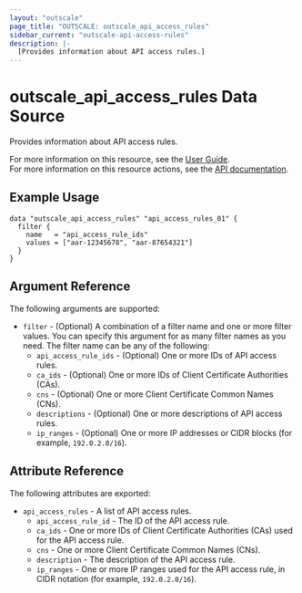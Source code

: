 ```yaml
---
layout: "outscale"
page_title: "OUTSCALE: outscale_api_access_rules"
sidebar_current: "outscale-api-access-rules"
description: |-
  [Provides information about API access rules.]
---
```


# outscale_api_access_rules Data Source

Provides information about API access rules.

For more information on this resource, see the [User Guide](https://docs.outscale.com/en/userguide/About-API-Access-Rules.html).  
For more information on this resource actions, see the [API documentation](https://docs.outscale.com/api#3ds-outscale-api-apiaccessrule).

## Example Usage

```hcl
data "outscale_api_access_rules" "api_access_rules_01" {
  filter {
    name   = "api_access_rule_ids"
    values = ["aar-12345678", "aar-87654321"]
  }
}
```

## Argument Reference

The following arguments are supported:

* `filter` - (Optional) A combination of a filter name and one or more filter values. You can specify this argument for as many filter names as you need. The filter name can be any of the following:
    * `api_access_rule_ids` - (Optional) One or more IDs of API access rules.
    * `ca_ids` - (Optional) One or more IDs of Client Certificate Authorities (CAs).
    * `cns` - (Optional) One or more Client Certificate Common Names (CNs).
    * `descriptions` - (Optional) One or more descriptions of API access rules.
    * `ip_ranges` - (Optional) One or more IP addresses or CIDR blocks (for example, `192.0.2.0/16`).

## Attribute Reference

The following attributes are exported:

* `api_access_rules` - A list of API access rules.
    * `api_access_rule_id` -  The ID of the API access rule.
    * `ca_ids` - One or more IDs of Client Certificate Authorities (CAs) used for the API access rule.
    * `cns` - One or more Client Certificate Common Names (CNs).
    * `description` - The description of the API access rule.
    * `ip_ranges` - One or more IP ranges used for the API access rule, in CIDR notation (for example, `192.0.2.0/16`).
